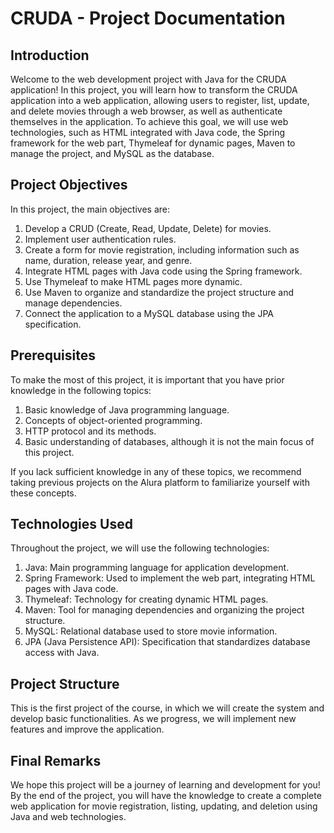 # CRUDA - Project Documentation

## Introduction

Welcome to the web development project with Java for the CRUDA application! In this project, you will learn how to transform the CRUDA application into a web application, allowing users to register, list, update, and delete movies through a web browser, as well as authenticate themselves in the application. To achieve this goal, we will use web technologies, such as HTML integrated with Java code, the Spring framework for the web part, Thymeleaf for dynamic pages, Maven to manage the project, and MySQL as the database.

## Project Objectives

In this project, the main objectives are:

1. Develop a CRUD (Create, Read, Update, Delete) for movies.
2. Implement user authentication rules.
3. Create a form for movie registration, including information such as name, duration, release year, and genre.
4. Integrate HTML pages with Java code using the Spring framework.
5. Use Thymeleaf to make HTML pages more dynamic.
6. Use Maven to organize and standardize the project structure and manage dependencies.
7. Connect the application to a MySQL database using the JPA specification.

## Prerequisites

To make the most of this project, it is important that you have prior knowledge in the following topics:

1. Basic knowledge of Java programming language.
2. Concepts of object-oriented programming.
3. HTTP protocol and its methods.
4. Basic understanding of databases, although it is not the main focus of this project.

If you lack sufficient knowledge in any of these topics, we recommend taking previous projects on the Alura platform to familiarize yourself with these concepts.

## Technologies Used

Throughout the project, we will use the following technologies:

1. Java: Main programming language for application development.
2. Spring Framework: Used to implement the web part, integrating HTML pages with Java code.
3. Thymeleaf: Technology for creating dynamic HTML pages.
4. Maven: Tool for managing dependencies and organizing the project structure.
5. MySQL: Relational database used to store movie information.
6. JPA (Java Persistence API): Specification that standardizes database access with Java.

## Project Structure

This is the first project of the course, in which we will create the system and develop basic functionalities. As we progress, we will implement new features and improve the application.

## Final Remarks

We hope this project will be a journey of learning and development for you! By the end of the project, you will have the knowledge to create a complete web application for movie registration, listing, updating, and deletion using Java and web technologies.